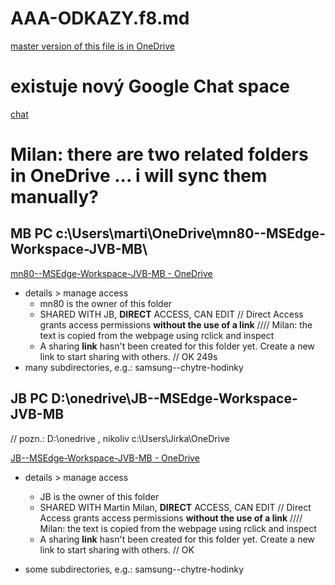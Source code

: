 # AAA-ODKAZY.f8.md 
 
[master version of this file is in OneDrive](https://onedrive.live.com/?cid=4B12298D932A2860&id=4B12298D932A2860%2142441&parId=4B12298D932A2860%2118753&o=OneUp)


# existuje nový Google Chat space

[chat ](https://mail.google.com/chat/u/0/#chat/space/AAAA2NU9Pu0)


# Milan: there are two related folders in OneDrive ... i will sync them manually?

## MB PC  c:\Users\marti\OneDrive\mn80--MSEdge-Workspace-JVB-MB\

[mn80--MSEdge-Workspace-JVB-MB - OneDrive](https://onedrive.live.com/?id=4B12298D932A2860%2118753&cid=4B12298D932A2860)

* details > manage access
  * mn80 is the owner of this folder
  * SHARED WITH JB, **DIRECT** ACCESS, CAN EDIT // Direct Access grants access permissions **without the use of a link** //// Milan: the text is copied from the webpage using rclick and inspect
  * A sharing **link** hasn't been created for this folder yet. Create a new link to start sharing with others. // OK 249s
* many subdirectories, e.g.: samsung--chytre-hodinky


## JB PC D:\onedrive\JB--MSEdge-Workspace-JVB-MB 

// pozn.: D:\onedrive , nikoliv c:\Users\Jirka\OneDrive

[JB--MSEdge-Workspace-JVB-MB - OneDrive](https://onedrive.live.com/?id=BD7EC0AC1B4D4A31%21s8ee90528df21466eb3465aa3c889f4d7&cid=BD7EC0AC1B4D4A31)

* details > manage access
  * JB is the owner of this folder
  * SHARED WITH Martin Milan, **DIRECT** ACCESS, CAN EDIT // Direct Access grants access permissions **without the use of a link** //// Milan: the text is copied from the webpage using rclick and inspect
  * A sharing **link** hasn't been created for this folder yet. Create a new link to start sharing with others. // OK

* some subdirectories, e.g.:
samsung--chytre-hodinky

